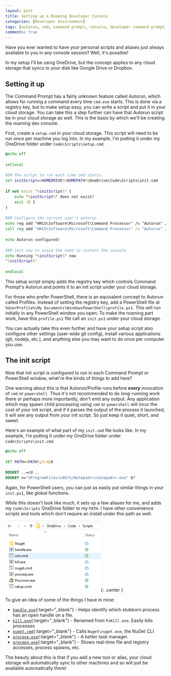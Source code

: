 ```yaml
---
layout: post
title: Setting up a Roaming Developer Console
categories: [Developer Environment]
tags: [autorun, cmd, command prompt, console, developer command prompt, developer console, onedrive, powershell]
comments: true
---
```

Have you ever wanted to have your personal scripts and aliases just always available to you in any console session? Well, it's possible!

In my setup I'll be using OneDrive, but the concept applies to any cloud storage that syncs to your disk like Google Drive or Dropbox.

## Setting it up
The Command Prompt has a fairly unknown feature called Autorun, which allows for running a command every time `cmd.exe` starts. This is done via a registry key, but to make setup easy, you can write a script and put it in your cloud storage. You can take this a step further can have that Autorun script be in your cloud storage as well. This is the basis by which we'll be creating the roaming dev console.

First, create a `setup.cmd` in your cloud storage. This script will need to be run once per machine you log into. In my example, I'm putting it under my OneDrive folder under `Code\Scripts\setup.cmd`.

```bat
@echo off

setlocal

REM The script to run each time cmd starts.
set initScript=%HOMEDRIVE%%HOMEPATH%\OneDrive\Code\Scripts\init.cmd

if not exist "%initScript%" (
    echo "%initScript%" does not exist!
    exit /B 1
)

REM Configure the current user's autorun
echo reg add "HKCU\Software\Microsoft\Command Processor" /v "Autorun" /d "\"%initScript%\"" /t REG_EXPAND_SZ /f
call reg add "HKCU\Software\Microsoft\Command Processor" /v "Autorun" /d "\"%initScript%\"" /t REG_EXPAND_SZ /f

echo Autorun configured!

REM init now to avoid the need to restart the console
echo Running "%initScript%" now
"%initScript%"

endlocal
```

This setup script simply adds the registry key which controls Command Prompt's Autorun and points it to an init script under your cloud storage.

For those who prefer PowerShell, there is an equivalent concept to Autorun called Profiles. Instead of setting the registry key, add a PowerShell file at `%UserProfile%\My Documents\WindowsPowerShell\profile.ps1`. This will run initially in any PowerShell window you open. To make the roaming part work, have this `profile.ps1` file call an `init.ps1` under your cloud storage.

You can actually take this even further and have your setup script also configure other settings (user-wide git config), install various applications (git, nodejs, etc.), and anything else you may want to do once per computer you use.

## The init script
Now that init script is configured to run in each Command Prompt or PowerShell window, what're the kinds of things to add here?

One warning about this is that Autorun/Profile runs before **_every_** invocation of `cmd` or `powershell`. Thus it's not recommended to do long-running work there or perhaps more importantly, don't emit any output. Any application which may spawn child processing using `cmd` or `powershell` will incur the cost of your init script, and if it parses the output of the process it launched, it will see any output from your init script. So just keep it quiet, short, and sweet.

Here's an example of what part of my `init.cmd` file looks like. In my example, I'm putting it under my OneDrive folder under `Code\Scripts\init.cmd`.

```bat
@echo off

SET PATH=%PATH%;%~dp0

DOSKEY ..=cd ..
DOSKEY n="%ProgramFiles(x86)%/Notepad++/notepad++.exe" $*
```

Again, for PowerShell users, you can just as easily put similar things in your `init.ps1`, like global functions.

While this doesn't look like much, it sets up a few aliases for me, and adds my `Code\Scripts` OneDrive folder to my `PATH`. I have other convenience scripts
and tools which don't require an install under this path as well:

![Example tools](/assets/devconsole-scripts-path-300x223.png){: .center }

To give an idea of some of the things I have in mine:
*   [`handle.exe`](https://docs.microsoft.com/en-us/sysinternals/downloads/handle){:target="_blank"} - Helps identify which stubborn process has an open handle on a file.
*   [`kill.exe`](https://docs.microsoft.com/en-us/sysinternals/downloads/pskill){:target="_blank"} - Renamed from `PsKill.exe`. Easily kills processes
*   [`nuget.cmd`](https://www.nuget.org/downloads){:target="_blank"} - Calls `Nuget\nuget.exe`, the NuGet CLI
*   [`procexp.exe`](https://docs.microsoft.com/en-us/sysinternals/downloads/process-explorer){:target="_blank"} - A better task manager.
*   [`procmon.exe`](https://docs.microsoft.com/en-us/sysinternals/downloads/procmon){:target="_blank"} - Shows real-time file and registry accesses, process spawns, etc.

The beauty about this is that if you add a new tool or alias, your cloud storage will automatically sync to other machines and so will just be available automatically there!
